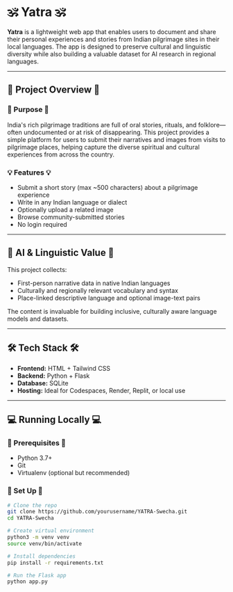 # 🕉️ Yatra 🕉️

**Yatra** is a lightweight web app that enables users to document and share their personal experiences and stories from Indian pilgrimage sites in their local languages. The app is designed to preserve cultural and linguistic diversity while also building a valuable dataset for AI research in regional languages.

---

## 🚀 Project Overview 🚀

### 🌟 Purpose 🌟
India's rich pilgrimage traditions are full of oral stories, rituals, and folklore—often undocumented or at risk of disappearing. This project provides a simple platform for users to submit their narratives and images from visits to pilgrimage places, helping capture the diverse spiritual and cultural experiences from across the country.

### 💡 Features 💡
- Submit a short story (max ~500 characters) about a pilgrimage experience
- Write in any Indian language or dialect
- Optionally upload a related image
- Browse community-submitted stories
- No login required

---

## 🧠 AI & Linguistic Value 🧠

This project collects:
- First-person narrative data in native Indian languages
- Culturally and regionally relevant vocabulary and syntax
- Place-linked descriptive language and optional image-text pairs

The content is invaluable for building inclusive, culturally aware language models and datasets.

---

## 🛠️ Tech Stack 🛠️

- **Frontend:** HTML + Tailwind CSS
- **Backend:** Python + Flask
- **Database:** SQLite
- **Hosting:** Ideal for Codespaces, Render, Replit, or local use

---

## 💻 Running Locally 💻

### 🔧 Prerequisites 🔧

- Python 3.7+
- Git
- Virtualenv (optional but recommended)

### 🐍 Set Up 🐍

```bash
# Clone the repo
git clone https://github.com/yourusername/YATRA-Swecha.git
cd YATRA-Swecha

# Create virtual environment
python3 -m venv venv
source venv/bin/activate

# Install dependencies
pip install -r requirements.txt

# Run the Flask app
python app.py
